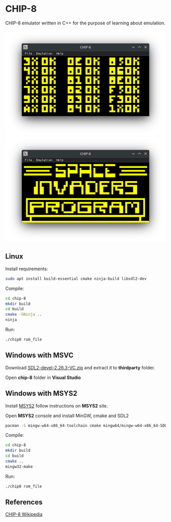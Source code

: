 # CHIP-8

CHIP-8 emulator written in C++ for the purpose of learning about emulation.

![screenshot](docs/screenshot.png)
![invaders](docs/screenshot_invaders.png)

## Linux

Install requirements:
```bash
sudo apt install build-essential cmake ninja-build libsdl2-dev
```

Compile:
```bash
cd chip-8
mkdir build
cd build
cmake -GNinja ..
ninja
```

Run:
```bash
./chip8 rom_file
```

## Windows with MSVC

Download [SDL2-devel-2.26.3-VC.zip](https://github.com/libsdl-org/SDL/releases/download/release-2.26.3/SDL2-devel-2.26.3-VC.zip) and extract it to **thirdparty** folder.

Open **chip-8** folder in **Visual Studio**

## Windows with MSYS2

Install [MSYS2](https://www.msys2.org/) follow instructions on **MSYS2** site.

Open **MSYS2** console and install MinGW, cmake and SDL2
```bash
pacman -S mingw-w64-x86_64-toolchain cmake mingw64/mingw-w64-x86_64-SDL2
```

Compile:
```bash
cd chip-8
mkdir build
cd build
cmake ..
mingw32-make
```

Run:
```bash
./chip8 rom_file
```

## References
[CHIP-8 Wikipedia](http://en.wikipedia.org/wiki/CHIP-8)
